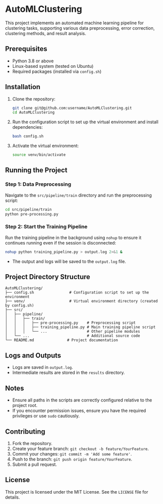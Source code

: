 # AutoMLClustering

This project implements an automated machine learning pipeline for clustering tasks, supporting various data preprocessing, error correction, clustering methods, and result analysis.

## Prerequisites

- Python 3.8 or above
- Linux-based system (tested on Ubuntu)
- Required packages (installed via `config.sh`)

## Installation

1. Clone the repository:

   ```bash
   git clone git@github.com:username/AutoMLClustering.git
   cd AutoMLClustering
   ```

2. Run the configuration script to set up the virtual environment and install dependencies:

   ```bash
   bash config.sh
   ```

3. Activate the virtual environment:

   ```bash
   source venv/bin/activate
   ```

## Running the Project

### Step 1: Data Preprocessing
Navigate to the `src/pipeline/train` directory and run the preprocessing script:

```bash
cd src/pipeline/train
python pre-processing.py
```

### Step 2: Start the Training Pipeline
Run the training pipeline in the background using `nohup` to ensure it continues running even if the session is disconnected:

```bash
nohup python training_pipeline.py > output.log 2>&1 &
```

- The output and logs will be saved to the `output.log` file.

## Project Directory Structure

```plaintext
AutoMLClustering/
├── config.sh                # Configuration script to set up the environment
├── venv/                    # Virtual environment directory (created by config.sh)
├── src/
│   ├── pipeline/
│   │   ├── train/
│   │   │   ├── pre-processing.py    # Preprocessing script
│   │   │   ├── training_pipeline.py # Main training pipeline script
│   │   │   └── ...                  # Other pipeline modules
│   └── ...                          # Additional source code
└── README.md               # Project documentation
```

## Logs and Outputs

- Logs are saved in `output.log`.
- Intermediate results are stored in the `results` directory.

## Notes

- Ensure all paths in the scripts are correctly configured relative to the project root.
- If you encounter permission issues, ensure you have the required privileges or use `sudo` cautiously.

## Contributing

1. Fork the repository.
2. Create your feature branch: `git checkout -b feature/YourFeature`.
3. Commit your changes: `git commit -m 'Add some feature'`.
4. Push to the branch: `git push origin feature/YourFeature`.
5. Submit a pull request.

## License

This project is licensed under the MIT License. See the `LICENSE` file for details.

